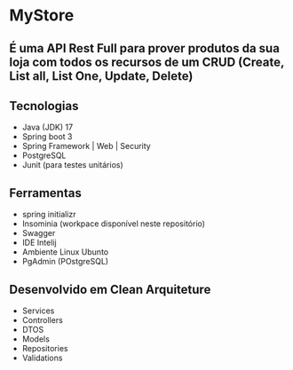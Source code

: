 # MyStore
## É uma API Rest Full para prover produtos da sua loja com todos os recursos de um CRUD (Create, List all, List One, Update, Delete)

## Tecnologias
- Java (JDK) 17
- Spring boot 3
- Spring Framework | Web | Security
- PostgreSQL
- Junit (para testes unitários)

## Ferramentas
- spring initializr
- Insominia (workpace disponível neste repositório)
- Swagger
- IDE Intelij
- Ambiente Linux Ubunto
- PgAdmin (POstgreSQL)

## Desenvolvido em Clean Arquiteture
- Services
- Controllers
- DTOS
- Models
- Repositories
- Validations
